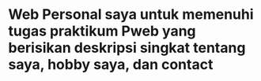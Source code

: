 # Web Personal saya untuk memenuhi tugas praktikum Pweb yang berisikan deskripsi singkat tentang saya, hobby saya, dan contact
